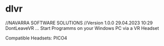 # dlvr
//NAVARRA SOFTWARE SOLUTIONS
//Version 1.0.0 29.04.2023 10:29
DontLeaveVR ... Start Programms on your Windows PC via a VR Headset 

Compatible Headsets:
PICO4

